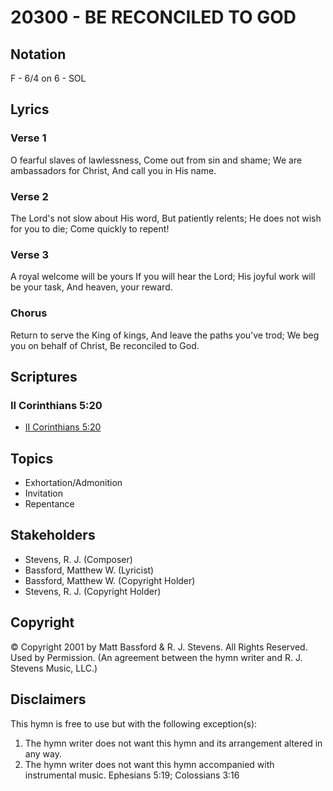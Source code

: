 # 20300 - BE RECONCILED TO GOD

## Notation

F - 6/4 on 6 - SOL

## Lyrics

### Verse 1

O fearful slaves of lawlessness, Come out from sin and shame; We are ambassadors for Christ, And call you in His name.

### Verse 2

The Lord's not slow about His word, But patiently relents; He does not wish for you to die; Come quickly to repent!

### Verse 3

A royal welcome will be yours If you will hear the Lord; His joyful work will be your task, And heaven, your reward. 

### Chorus

Return to serve the King of kings, And leave the paths you've trod; We beg you on behalf of  Christ,  Be reconciled to God. 


## Scriptures

### II Corinthians 5:20

- [II Corinthians 5:20](https://www.biblegateway.com/passage/?search=II%20Corinthians%205%3A20)


## Topics

- Exhortation/Admonition
- Invitation
- Repentance

## Stakeholders

- Stevens, R. J. (Composer)
- Bassford, Matthew W. (Lyricist)
- Bassford, Matthew W. (Copyright Holder)
- Stevens, R. J. (Copyright Holder)

## Copyright

© Copyright 2001 by Matt Bassford & R. J. Stevens.  All Rights Reserved. Used by Permission.
(An agreement between the hymn writer and R. J. Stevens Music, LLC.)

## Disclaimers

This hymn is free to use but with the following exception(s):
1. The hymn writer does not want this hymn and its arrangement altered in any way.
2. The hymn writer does not want this hymn accompanied with instrumental music.
Ephesians 5:19; Colossians 3:16

